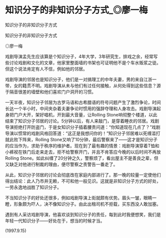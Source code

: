 # 知识分子的非知识分子方式_◎廖一梅

知识分子的非知识分子方式

知识分子的非知识分子方式

◎廖一梅

戏剧导演孟先生应该算是个知识分子，4年大学，3年研究生，排戏之余，经常写些讨论戏剧和文化的文章，他家里整面墙的书架也可证明他不是个车水贩浆之徒。但这个说法肯定有人不信，例如他的邻居。

戏剧导演的邻居也是知识分子，他们是一对搞理工的中年夫妻，男的来自江浙一带，女的籍贯不明。戏剧导演从未与他们有过任何接触，从何处得到这些信息？源于隔音很差的墙壁和他们喜欢门户洞开的习惯。

一天半夜，知识分子邻居为古罗马语和古希腊语的符号问题产生了激烈争论，时间长达一个半小时，中间夹杂着夫妻争论时惯用的强辞夺理和人身攻击。戏剧导演起身把门户大开，架好唱机，开到最大音量，让Rolling Stone响彻整个楼道，以此结束了知识分子邻居的讨论。5分钟以后，有人来敲门，是穿着睡衣的邻居。戏剧导演拒绝打开防盗门，于是女知识分子插着腰责问道：“你知道现在几点了？”戏剧导演以惯常的戏剧风格回答道：“这正是我想问你的！”知识分子邻居难以死缠滥打就此败下阵来，Rolling Stone又响了10分钟，最后警察来了——这才是知识分子的应当作为，求助于秩序的维护者。现在到了最有趣的情景：戏剧导演穿着T恤和小裤衩在铁门后走来走去，拒不给警察开门，并且不肯答应今晚的以后时间不再放Rolling Stone。如此纠缠了20分钟之久，警察烦了，看出屋主不是善良之辈，但又缺乏对他进行制裁的理由，便尽警察之责警告一番走了。

从此，知识分子邻居的讨论会彻底改在家庭内部进行了。那一晚的较量一定使他们得出结论：此人乃市井无赖，不可和他一般见识。这就是非知识分子方式的好处，一劳永逸地战胜了知识分子。

不当知识分子的好处还很多，例如戏剧导演上街就颇有优势。眉头一皱，眼睛一瞪，形象颇为吓人，决不像知识分子。由此出租司机不拒载，买东西没人敢加塞。

遇到有人采访戏剧导演，他喜欢谈到知识分子的责任，每到此时我便想笑，我们是年轻一代知识分子——好处在于，想当的时候才当。

(1997.9.15)